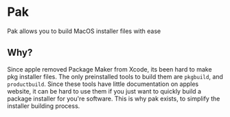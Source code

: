 # Pak
Pak allows you to build MacOS installer files with ease

## Why?
Since apple removed Package Maker from Xcode, its been hard to make pkg installer files. The only preinstalled tools to build them are
```pkgbuild```, and ```productbuild```. Since these tools have little documentation on apples website, it can be hard to use them if you just want to quickly build a package installer for you're software. This is why pak exists, to simplify the installer building process.
